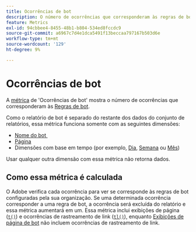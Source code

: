 ```yaml
---
title: Ocorrências de bot
description: O número de ocorrências que corresponderam às regras de bot.
feature: Metrics
exl-id: 94cbbee4-8455-48b1-b804-534ed8fccdc9
source-git-commit: a6967c7d4e1dca5491f13beccaa797167b503d6e
workflow-type: tm+mt
source-wordcount: '129'
ht-degree: 9%

---
```


# Ocorrências de bot

A [métrica](overview.md) de &#39;Ocorrências de bot&#39; mostra o número de ocorrências que corresponderam às [Regras de bot](/help/admin/tools/manage-rs/edit-settings/general/bot-removal/bot-rules.md).

Como o relatório de bot é separado do restante dos dados do conjunto de relatórios, essa métrica funciona somente com as seguintes dimensões:

* [Nome do bot &#x200B;](../dimensions/bot-name.md)
* [Página](../dimensions/page.md)
* Dimensões com base em tempo (por exemplo, [Dia](../dimensions/day.md), [Semana](../dimensions/week.md) ou [Mês](../dimensions/month.md))

Usar qualquer outra dimensão com essa métrica não retorna dados.

## Como essa métrica é calculada

O Adobe verifica cada ocorrência para ver se corresponde às regras de bot configuradas pela sua organização. Se uma determinada ocorrência corresponder a uma regra de bot, a ocorrência será excluída do relatório e essa métrica aumentará em um. Essa métrica inclui exibições de página ([`t()`](/help/implement/vars/functions/t-method.md)) e ocorrências de rastreamento de link ([`tl()`](/help/implement/vars/functions/tl-method.md)), enquanto [Exibições de página de bot](bot-page-views.md) não incluem ocorrências de rastreamento de link.
